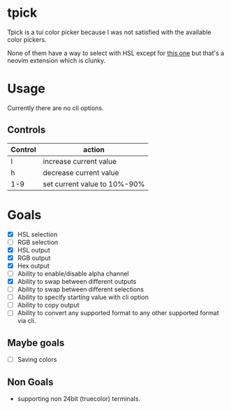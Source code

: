# tpick

Tpick is a tui color picker because I was not satisfied with the available color pickers.

None of them have a way to select with HSL except for [this one](https://github.com/uga-rosa/ccc.nvim) but that's a neovim extension which is clunky.

# Usage

Currently there are no cli options.

## Controls

| Control | action                       |
| ------- | ---------------------------- |
| l       | increase current value       |
| h       | decrease current value       |
| 1-9     | set current value to 10%-90% |


# Goals

* [x] HSL selection
* [ ] RGB selection
* [x] HSL output
* [x] RGB output
* [x] Hex output
* [ ] Ability to enable/disable alpha channel
* [x] Ability to swap between different outputs
* [ ] Ability to swap between different selections
* [ ] Ability to specify starting value with cli option
* [ ] Ability to copy output
* [ ] Ability to convert any supported format to any other supported format via cli.

## Maybe goals
* [ ] Saving colors

## Non Goals
* supporting non 24bit (truecolor) terminals.
